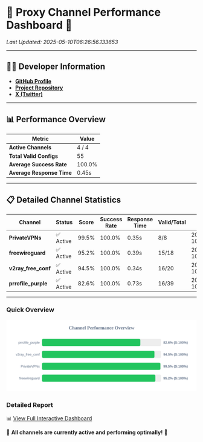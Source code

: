 # 🌟 Proxy Channel Performance Dashboard 🌟

_Last Updated: 2025-05-10T06:26:56.133653_

---

## 👩‍💻 Developer Information

- **[GitHub Profile](https://github.com/4n0nymou3)**  
- **[Project Repository](https://github.com/4n0nymou3/multi-proxy-config-fetcher)**  
- **[X (Twitter)](https://x.com/4n0nymou3)**  

---

## 📊 Performance Overview

| Metric                | Value       |
|-----------------------|-------------|
| **Active Channels**   | 4 / 4       |
| **Total Valid Configs** | 55          |
| **Average Success Rate** | 100.0%      |
| **Average Response Time** | 0.45s       |

---

## 📋 Detailed Channel Statistics

| Channel          | Status     | Score  | Success Rate | Response Time | Valid/Total | Last Success               |
|------------------|------------|--------|--------------|---------------|-------------|----------------------------|
| **PrivateVPNs**  | ✅ Active  | 99.5%  | 100.0% | 0.35s         | 8/8       | 2025-05-10T06:26:55.715008 |
| **freewireguard**  | ✅ Active  | 95.2%  | 100.0% | 0.39s         | 15/18       | 2025-05-10T06:26:56.131792 |
| **v2ray_free_conf**  | ✅ Active  | 94.5%  | 100.0% | 0.34s         | 16/20       | 2025-05-10T06:26:55.334095 |
| **prrofile_purple**  | ✅ Active  | 82.6%  | 100.0% | 0.73s         | 16/39       | 2025-05-10T06:26:54.945224 |

---

### Quick Overview
<div align="center">
  <a href="https://raw.githubusercontent.com/nullluser/NullRepo/refs/heads/main/assets/channel_stats_chart.svg">
    <img src="https://raw.githubusercontent.com/nullluser/NullRepo/refs/heads/main/assets/channel_stats_chart.svg" alt="Source Performance Statistics" width="800">
  </a>
</div>

### Detailed Report
📊 [View Full Interactive Dashboard](https://htmlpreview.github.io/?https://github.com/nullluser/NullRepo/blob/main/assets/performance_report.html)

🎉 **All channels are currently active and performing optimally!** 🎉
